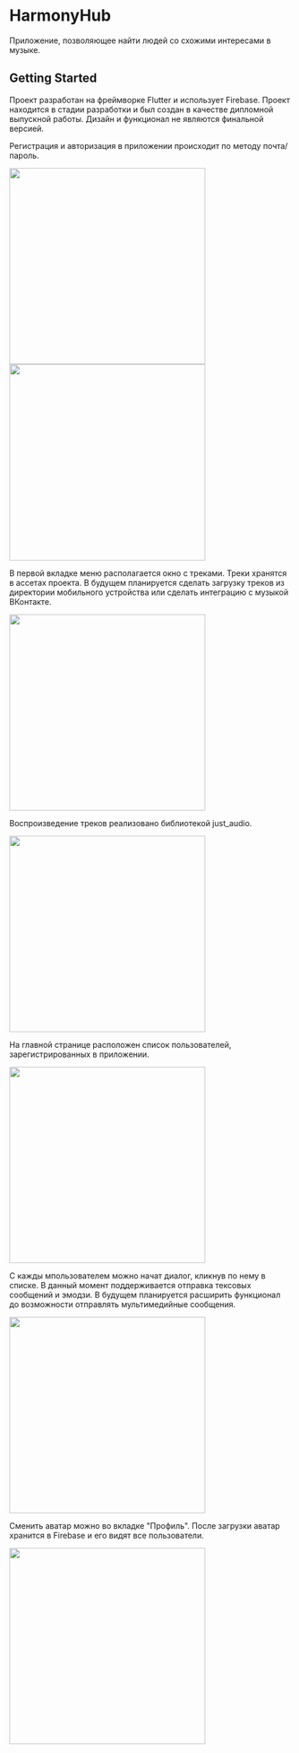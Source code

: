 # HarmonyHub

Приложение, позволяющее найти людей со схожими интересами в музыке. 

## Getting Started

Проект разработан на фреймворке Flutter и использует Firebase. Проект находится в стадии разработки и был создан в качестве дипломной выпускной работы. Дизайн и функционал не являются финальной версией.


Регистрация и авторизация в приложении происходит по методу почта/пароль.

<img src="https://github.com/Lookesy/HarmonyHub/assets/58685302/11ef3c69-a236-4b1b-85cc-e80b97e8b96b" width="350"/>

<img src="https://github.com/Lookesy/HarmonyHub/assets/58685302/8a310d7a-3c75-4097-8815-d039f1257818" width="350"/>


В первой вкладке меню располагается окно с треками. Треки хранятся в ассетах проекта. В будущем планируется сделать загрузку треков из директории мобильного устройства или сделать интеграцию с музыкой ВКонтакте. 

<img src="https://github.com/Lookesy/HarmonyHub/assets/58685302/8cdebaa2-9dde-4855-91d4-22bce0da8149" width="350"/>

Воспроизведение треков реализовано библиотекой just_audio.

<img src="https://github.com/Lookesy/HarmonyHub/assets/58685302/1592ffcf-2a07-47c6-b126-954d3d58a839" width="350"/>

На главной странице расположен список пользователей, зарегистрированных в приложении. 

<img src="https://github.com/Lookesy/HarmonyHub/assets/58685302/f84631b3-c94d-4756-a3b0-5d268fb73f90" width="350"/>

С кажды мпользователем можно начат диалог, кликнув по нему в списке. В данный момент поддерживается отправка тексовых сообщений и эмодзи. В будущем планируется расширить функционал до возможности отправлять мультимедийные сообщения.

<img src="https://github.com/Lookesy/HarmonyHub/assets/58685302/a0a7569e-1ddf-4326-9ed1-7c7c3b5e520d" width="350"/>

Сменить аватар можно во вкладке "Профиль". После загрузки аватар хранится в Firebase и его видят все пользователи. 

<img src="https://github.com/Lookesy/HarmonyHub/assets/58685302/552d1409-c7df-4687-9364-c64055d1ba1e" width="350"/>

